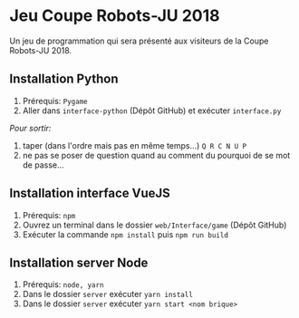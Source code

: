 ﻿# Jeu Coupe Robots-JU 2018

Un jeu de programmation qui sera présenté aux visiteurs de la Coupe Robots-JU 2018.

## Installation Python

1. Prérequis: `Pygame`
2. Aller dans `interface-python` (Dépôt GitHub) et exécuter `interface.py`
	
*Pour sortir:*

1. taper (dans l'ordre mais pas en même temps...) `Q R C N U P`
2. ne pas se poser de question quand au comment du pourquoi de se mot de passe...

## Installation interface VueJS

1. Prérequis: `npm`
2. Ouvrez un terminal dans le dossier `web/Interface/game` (Dépôt GitHub)
3. Exécuter la commande `npm install` puis `npm run build`

## Installation server Node

1. Prérequis: `node, yarn`
2. Dans le dossier `server` exécuter `yarn install`
3. Dans le dossier `server` exécuter `yarn start <nom brique>`
